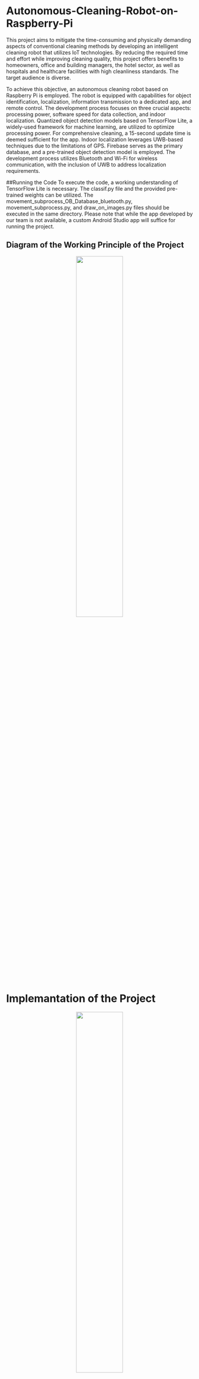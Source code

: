 # Autonomous-Cleaning-Robot-on-Raspberry-Pi


This project aims to mitigate the time-consuming and physically demanding aspects of conventional cleaning methods by developing an intelligent cleaning robot that utilizes IoT technologies. By reducing the required time and effort while improving cleaning quality, this project offers benefits to homeowners, office and building managers, the hotel sector, as well as hospitals and healthcare facilities with high cleanliness standards. The target audience is diverse.

To achieve this objective, an autonomous cleaning robot based on Raspberry Pi is employed. The robot is equipped with capabilities for object identification, localization, information transmission to a dedicated app, and remote control. The development process focuses on three crucial aspects: processing power, software speed for data collection, and indoor localization. Quantized object detection models based on TensorFlow Lite, a widely-used framework for machine learning, are utilized to optimize processing power. For comprehensive cleaning, a 15-second update time is deemed sufficient for the app. Indoor localization leverages UWB-based techniques due to the limitations of GPS. Firebase serves as the primary database, and a pre-trained object detection model is employed. The development process utilizes Bluetooth and Wi-Fi for wireless communication, with the inclusion of UWB to address localization requirements.

##Running the Code
To execute the code, a working understanding of TensorFlow Lite is necessary. The classif.py file and the provided pre-trained weights can be utilized. The movement_subprocess_OB_Database_bluetooth.py, movement_subprocess.py, and draw_on_images.py files should be executed in the same directory. Please note that while the app developed by our team is not available, a custom Android Studio app will suffice for running the project.

## Diagram of the Working Principle of the Project
<p align="center">
<img src="https://github.com/baturalpguven/Autonomous-Cleaning-Robot-on-Raspberry-Pi/assets/77858949/88fa07fd-02c2-48ef-8dd4-7a03682d9eb3" align = "center" width="50%" height="50%">
</p>

# Implemantation of the Project
<p align="center">
<img src="https://github.com/baturalpguven/Autonomous-Cleaning-Robot-on-Raspberry-Pi/assets/77858949/2e8f80d6-0c2c-4712-9a08-4266b5f3bfc5" align = "center" width="50%" height="50%">
</p>




## 1. Raspberry Pi 3B+

In this project, the Raspberry Pi is positioned in the second layer of the robot to oversee and manage all of its functions. To provide power to the Raspberry Pi and other components like sonar sensors, Pi Camera, and UWB anchors, a power bank with a capacity of 50000 mAh is situated in close proximity to the Raspberry Pi. The power bank is connected to the Raspberry Pi via GPIO USB for an efficient power supply.

## 2. DC Motors and Motor Driver

In this project, the first layer of the robot contains four DC motors, each coupled with plastic wheels, responsible for the movement of the device. These motors are connected to a motor driver, which is situated in the same layer. To establish the connection between the motor driver and the Raspberry Pi, a breadboard is employed, utilizing GPIO pins as depicted in the hardware block diagram. In order to supply power to the motor driver, a 17V DC battery is positioned within the first layer of the robot and connected to the motor driver via GPIO.

## 3. Sonar Sensor
Sonar sensors are employed in the second layer of the robot and connected to the Raspberry Pi via a GPIO pin. These sensors play a crucial role in facilitating  autonomous movement and ensuring the safety of the robot. By detecting objects within proximity of fewer than 20 centimeters, the robot promptly halts its movement in that direction and adjusts its path accordingly.

## 4. UWB Anchor
Four UWB anchors, situated in the second layer of the robot as shown in Figure 3, are connected to the Raspberry Pi via GPIO USB. These anchors are integral to the autonomous movement of the robot, functioning as indoor GPS systems to determine the most efficient routes and accurately ascertain the location of the robot within the environment.

## 5. Broomstick
The cleaning mechanism is executed by a broomstick, which is positioned in the first layer of the robot's body. It plays a pivotal role in carrying out the cleaning tasks assigned to the robot.

## 6. USB Camera
A USB camera is utilized to enable object detection capabilities. It is placed on the second floor of the robot, providing a wider field of view for effective object detection and recognition.

## Android Mobile App
An Android mobile phone is employed for manual control of the robot. It is connected to the Raspberry Pi via the Bluetooth protocol, allowing users to manually control the robot when necessary. Furthermore, the mobile phone serves as a display interface for viewing data regarding encountered objects, which is transmitted from the Raspberry Pi via the Google Firebase platform using Wi-Fi communication protocols.

<p align="center">
<img src="https://github.com/baturalpguven/Autonomous-Cleaning-Robot-on-Raspberry-Pi/assets/77858949/df55a3d0-2942-4f4b-af58-b3e1d00a4f23" align = "center" width="50%" height="50%">
</p>


## Demo of the Project

<p align="center">
  <a href="https://youtu.be/4zjsMoJlkdo">
    <img src="https://img.youtube.com/vi/4zjsMoJlkdo/0.jpg" alt="Thumbnail">
  </a>
</p>



